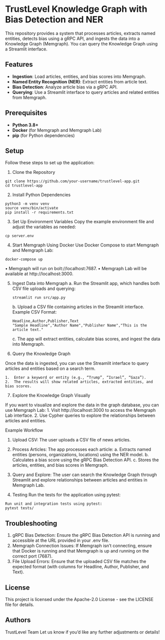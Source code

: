 # TrustLevel Knowledge Graph with Bias Detection and NER

This repository provides a system that processes articles, extracts named entities, detects bias using a gRPC API, and ingests the data into a Knowledge Graph (Memgraph). You can query the Knowledge Graph using a Streamlit interface.

## Features
- **Ingestion**: Load articles, entities, and bias scores into Memgraph.
- **Named Entity Recognition (NER)**: Extract entities from article text.
- **Bias Detection**: Analyze article bias via a gRPC API.
- **Querying**: Use a Streamlit interface to query articles and related entities from Memgraph.

## Prerequisites
- **Python 3.8+**
- **Docker** (for Memgraph and Memgraph Lab)
- **pip** (for Python dependencies)

## Setup

Follow these steps to set up the application:


1. Clone the Repository
```
git clone https://github.com/your-username/trustlevel-app.git
cd trustlevel-app
```

2. Install Python Dependencies
```
python3 -m venv venv
source venv/bin/activate
pip install -r requirements.txt
```

3. Set Up Environment Variables
Copy the example environment file and adjust the variables as needed:
```
cp server.env
```

4. Start Memgraph Using Docker
Use Docker Compose to start Memgraph and Memgraph Lab:
```
docker-compose up
```
•	Memgraph will run on bolt://localhost:7687.
•	Memgraph Lab will be available at http://localhost:3000.
 
5. Ingest Data into Memgraph
     a. Run the Streamlit app, which handles both CSV file uploads and querying:
      ```
      streamlit run src/app.py
      ```
     b. Upload a CSV file containing articles in the Streamlit interface.
     Example CSV Format:
      ```
      Headline,Author,Publisher,Text
      "Sample Headline","Author Name","Publisher Name","This is the article text."
      ```
      c. The app will extract entities, calculate bias scores, and ingest the data into Memgraph.


6. Query the Knowledge Graph

Once the data is ingested, you can use the Streamlit interface to query articles and entities based on a search term.

	1.	Enter a keyword or entity (e.g., “Trump”, “Israel”, “Gaza”).
	2.	The results will show related articles, extracted entities, and bias scores.

7. Explore the Knowledge Graph Visually

If you want to visualize and explore the data in the graph database, you can use Memgraph Lab:
	1. Visit http://localhost:3000 to access the Memgraph Lab interface.
	2. Use Cypher queries to explore the relationships between articles and entities.

Example Workflow

1. Upload CSV: The user uploads a CSV file of news articles.
2. Process Articles: The app processes each article:
	a. Extracts named entities (persons, organizations, locations) using the NER model.
	b. Calculates a bias score using the gRPC Bias Detection API.
	c. Stores the articles, entities, and bias scores in Memgraph.
3. Query and Explore: The user can search the Knowledge Graph through Streamlit and explore relationships between articles and entities in Memgraph Lab.


7. Testing
Run the tests for the application using pytest:
```
Run unit and integration tests using pytest:
pytest tests/
```

## Troubleshooting
1. gRPC Bias Detection: Ensure the gRPC Bias Detection API is running and accessible at the URL provided in your .env file.
2. Memgraph Connection Issues: If Memgraph isn’t connecting, ensure that Docker is running and that Memgraph is up and running on the correct port (7687).
3. File Upload Errors: Ensure that the uploaded CSV file matches the expected format (with columns for Headline, Author, Publisher, and Text).

## License
This project is licensed under the Apache-2.0 License - see the LICENSE file for details.

## Authors
TrustLevel Team
Let us know if you’d like any further adjustments or details!
